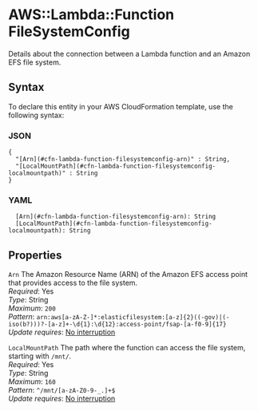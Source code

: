 # AWS::Lambda::Function FileSystemConfig<a name="aws-properties-lambda-function-filesystemconfig"></a>

Details about the connection between a Lambda function and an Amazon EFS file system\.

## Syntax<a name="aws-properties-lambda-function-filesystemconfig-syntax"></a>

To declare this entity in your AWS CloudFormation template, use the following syntax:

### JSON<a name="aws-properties-lambda-function-filesystemconfig-syntax.json"></a>

```
{
  "[Arn](#cfn-lambda-function-filesystemconfig-arn)" : String,
  "[LocalMountPath](#cfn-lambda-function-filesystemconfig-localmountpath)" : String
}
```

### YAML<a name="aws-properties-lambda-function-filesystemconfig-syntax.yaml"></a>

```
  [Arn](#cfn-lambda-function-filesystemconfig-arn): String
  [LocalMountPath](#cfn-lambda-function-filesystemconfig-localmountpath): String
```

## Properties<a name="aws-properties-lambda-function-filesystemconfig-properties"></a>

`Arn`  <a name="cfn-lambda-function-filesystemconfig-arn"></a>
The Amazon Resource Name \(ARN\) of the Amazon EFS access point that provides access to the file system\.  
*Required*: Yes  
*Type*: String  
*Maximum*: `200`  
*Pattern*: `arn:aws[a-zA-Z-]*:elasticfilesystem:[a-z]{2}((-gov)|(-iso(b?)))?-[a-z]+-\d{1}:\d{12}:access-point/fsap-[a-f0-9]{17}`  
*Update requires*: [No interruption](https://docs.aws.amazon.com/AWSCloudFormation/latest/UserGuide/using-cfn-updating-stacks-update-behaviors.html#update-no-interrupt)

`LocalMountPath`  <a name="cfn-lambda-function-filesystemconfig-localmountpath"></a>
The path where the function can access the file system, starting with `/mnt/`\.  
*Required*: Yes  
*Type*: String  
*Maximum*: `160`  
*Pattern*: `^/mnt/[a-zA-Z0-9-_.]+$`  
*Update requires*: [No interruption](https://docs.aws.amazon.com/AWSCloudFormation/latest/UserGuide/using-cfn-updating-stacks-update-behaviors.html#update-no-interrupt)